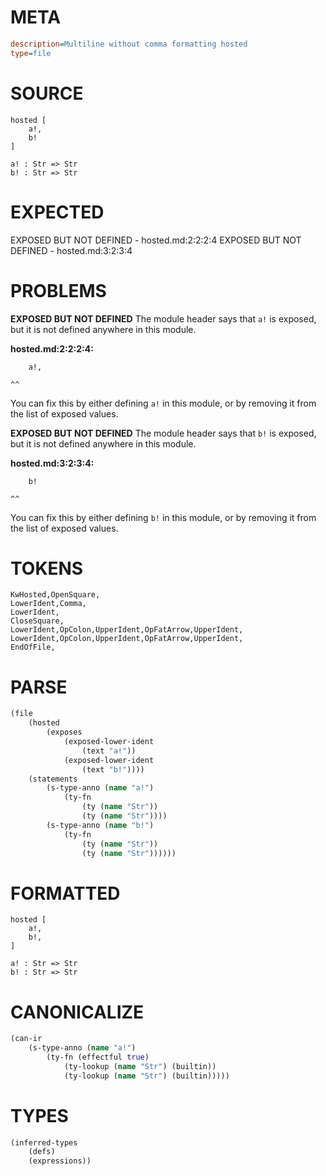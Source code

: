 # META
~~~ini
description=Multiline without comma formatting hosted
type=file
~~~
# SOURCE
~~~roc
hosted [
	a!,
	b!
]

a! : Str => Str
b! : Str => Str
~~~
# EXPECTED
EXPOSED BUT NOT DEFINED - hosted.md:2:2:2:4
EXPOSED BUT NOT DEFINED - hosted.md:3:2:3:4
# PROBLEMS
**EXPOSED BUT NOT DEFINED**
The module header says that `a!` is exposed, but it is not defined anywhere in this module.

**hosted.md:2:2:2:4:**
```roc
	a!,
```
	^^
You can fix this by either defining `a!` in this module, or by removing it from the list of exposed values.

**EXPOSED BUT NOT DEFINED**
The module header says that `b!` is exposed, but it is not defined anywhere in this module.

**hosted.md:3:2:3:4:**
```roc
	b!
```
	^^
You can fix this by either defining `b!` in this module, or by removing it from the list of exposed values.

# TOKENS
~~~zig
KwHosted,OpenSquare,
LowerIdent,Comma,
LowerIdent,
CloseSquare,
LowerIdent,OpColon,UpperIdent,OpFatArrow,UpperIdent,
LowerIdent,OpColon,UpperIdent,OpFatArrow,UpperIdent,
EndOfFile,
~~~
# PARSE
~~~clojure
(file
	(hosted
		(exposes
			(exposed-lower-ident
				(text "a!"))
			(exposed-lower-ident
				(text "b!"))))
	(statements
		(s-type-anno (name "a!")
			(ty-fn
				(ty (name "Str"))
				(ty (name "Str"))))
		(s-type-anno (name "b!")
			(ty-fn
				(ty (name "Str"))
				(ty (name "Str"))))))
~~~
# FORMATTED
~~~roc
hosted [
	a!,
	b!,
]

a! : Str => Str
b! : Str => Str
~~~
# CANONICALIZE
~~~clojure
(can-ir
	(s-type-anno (name "a!")
		(ty-fn (effectful true)
			(ty-lookup (name "Str") (builtin))
			(ty-lookup (name "Str") (builtin)))))
~~~
# TYPES
~~~clojure
(inferred-types
	(defs)
	(expressions))
~~~

